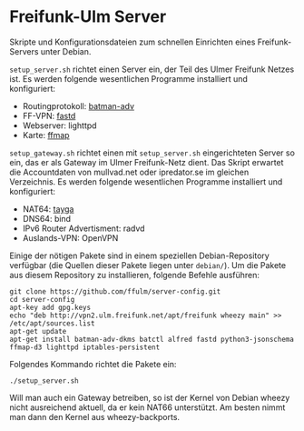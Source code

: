 Freifunk-Ulm Server
===================

Skripte und Konfigurationsdateien zum schnellen Einrichten eines
Freifunk-Servers unter Debian.

`setup_server.sh` richtet einen Server ein, der Teil des Ulmer Freifunk Netzes ist.
Es werden folgende wesentlichen Programme installiert und konfiguriert:

 * Routingprotokoll: [batman-adv](http://www.open-mesh.org/projects/batman-adv/wiki)
 * FF-VPN: [fastd](https://projects.universe-factory.net/projects/fastd/wiki)
 * Webserver: lighttpd
 * Karte: [ffmap](https://github.com/ffnord/ffmap-d3)

`setup_gateway.sh` richtet einen mit `setup_server.sh` eingerichteten Server so
ein, das er als Gateway im Ulmer Freifunk-Netz dient. Das Skript erwartet die
Accountdaten von mullvad.net oder ipredator.se im gleichen Verzeichnis. Es
werden folgende wesentlichen Programme installiert und konfiguriert:

 * NAT64: [tayga](http://www.litech.org/tayga/)
 * DNS64: bind
 * IPv6 Router Advertisment: radvd
 * Auslands-VPN: OpenVPN

Einige der nötigen Pakete sind in einem speziellen Debian-Repository verfügbar
(die Quellen dieser Pakete liegen unter `debian/`). Um die Pakete aus diesem Repository zu installieren, folgende Befehle ausführen:

    git clone https://github.com/ffulm/server-config.git
    cd server-config
    apt-key add gpg.keys
    echo "deb http://vpn2.ulm.freifunk.net/apt/freifunk wheezy main" >> /etc/apt/sources.list
    apt-get update
    apt-get install batman-adv-dkms batctl alfred fastd python3-jsonschema ffmap-d3 lighttpd iptables-persistent

Folgendes Kommando richtet die Pakete ein:

    ./setup_server.sh   

Will man auch ein Gateway betreiben, so ist der Kernel von Debian wheezy nicht
ausreichend aktuell, da er kein NAT66 unterstützt. Am besten nimmt man dann den
Kernel aus wheezy-backports.
